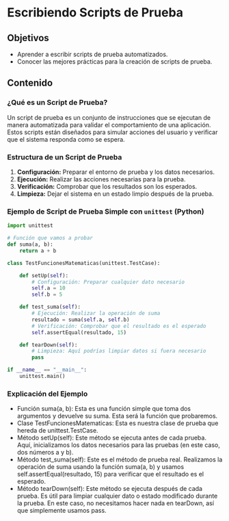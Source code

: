 # Escribiendo Scripts de Prueba

## Objetivos
- Aprender a escribir scripts de prueba automatizados.
- Conocer las mejores prácticas para la creación de scripts de prueba.

## Contenido

### ¿Qué es un Script de Prueba?
Un script de prueba es un conjunto de instrucciones que se ejecutan de manera automatizada para validar el comportamiento de una aplicación. Estos scripts están diseñados para simular acciones del usuario y verificar que el sistema responda como se espera.

### Estructura de un Script de Prueba
1. **Configuración:** Preparar el entorno de prueba y los datos necesarios.
2. **Ejecución:** Realizar las acciones necesarias para la prueba.
3. **Verificación:** Comprobar que los resultados son los esperados.
4. **Limpieza:** Dejar el sistema en un estado limpio después de la prueba.

### Ejemplo de Script de Prueba Simple con `unittest` (Python)
```python
import unittest

# Función que vamos a probar
def suma(a, b):
    return a + b

class TestFuncionesMatematicas(unittest.TestCase):

    def setUp(self):
        # Configuración: Preparar cualquier dato necesario
        self.a = 10
        self.b = 5

    def test_suma(self):
        # Ejecución: Realizar la operación de suma
        resultado = suma(self.a, self.b)
        # Verificación: Comprobar que el resultado es el esperado
        self.assertEqual(resultado, 15)

    def tearDown(self):
        # Limpieza: Aquí podrías limpiar datos si fuera necesario
        pass

if __name__ == "__main__":
    unittest.main()
```

### Explicación del Ejemplo
* Función suma(a, b): Esta es una función simple que toma dos argumentos y devuelve su suma. Esta será la función que probaremos.
* Clase TestFuncionesMatematicas: Esta es nuestra clase de prueba que hereda de unittest.TestCase.
* Método setUp(self): Este método se ejecuta antes de cada prueba. Aquí, inicializamos los datos necesarios para las pruebas (en este caso, dos números a y b).
* Método test_suma(self): Este es el método de prueba real. Realizamos la operación de suma usando la función suma(a, b) y usamos self.assertEqual(resultado, 15) para verificar que el resultado es el esperado.
* Método tearDown(self): Este método se ejecuta después de cada prueba. Es útil para limpiar cualquier dato o estado modificado durante la prueba. En este caso, no necesitamos hacer nada en tearDown, así que simplemente usamos pass.

